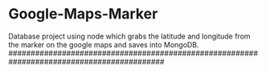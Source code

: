 # Google-Maps-Marker
Database project using node which grabs the latitude and longitude from the marker on the google maps and saves into MongoDB.
###########################################################################################
